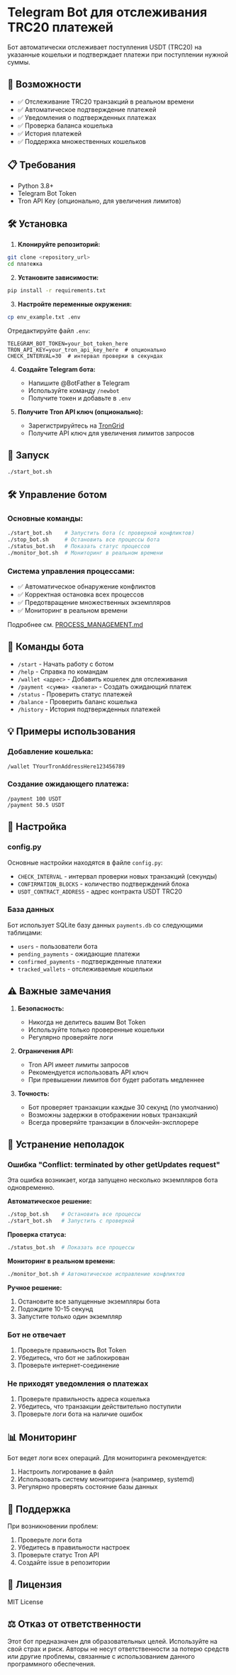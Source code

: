# Telegram Bot для отслеживания TRC20 платежей

Бот автоматически отслеживает поступления USDT (TRC20) на указанные кошельки и подтверждает платежи при поступлении нужной суммы.

## 🚀 Возможности

- ✅ Отслеживание TRC20 транзакций в реальном времени
- ✅ Автоматическое подтверждение платежей
- ✅ Уведомления о подтвержденных платежах
- ✅ Проверка баланса кошелька
- ✅ История платежей
- ✅ Поддержка множественных кошельков

## 📋 Требования

- Python 3.8+
- Telegram Bot Token
- Tron API Key (опционально, для увеличения лимитов)

## 🛠 Установка

1. **Клонируйте репозиторий:**
```bash
git clone <repository_url>
cd платежка
```

2. **Установите зависимости:**
```bash
pip install -r requirements.txt
```

3. **Настройте переменные окружения:**
```bash
cp env_example.txt .env
```

Отредактируйте файл `.env`:
```env
TELEGRAM_BOT_TOKEN=your_bot_token_here
TRON_API_KEY=your_tron_api_key_here  # опционально
CHECK_INTERVAL=30  # интервал проверки в секундах
```

4. **Создайте Telegram бота:**
   - Напишите @BotFather в Telegram
   - Используйте команду `/newbot`
   - Получите токен и добавьте в `.env`

5. **Получите Tron API ключ (опционально):**
   - Зарегистрируйтесь на [TronGrid](https://www.trongrid.io/)
   - Получите API ключ для увеличения лимитов запросов

## 🚀 Запуск

```bash
./start_bot.sh
```

## 🛠️ Управление ботом

### Основные команды:
```bash
./start_bot.sh    # Запустить бота (с проверкой конфликтов)
./stop_bot.sh     # Остановить все процессы бота
./status_bot.sh   # Показать статус процессов
./monitor_bot.sh  # Мониторинг в реальном времени
```

### Система управления процессами:
- ✅ Автоматическое обнаружение конфликтов
- ✅ Корректная остановка всех процессов
- ✅ Предотвращение множественных экземпляров
- ✅ Мониторинг в реальном времени

Подробнее см. [PROCESS_MANAGEMENT.md](PROCESS_MANAGEMENT.md)

## 📱 Команды бота

- `/start` - Начать работу с ботом
- `/help` - Справка по командам
- `/wallet <адрес>` - Добавить кошелек для отслеживания
- `/payment <сумма> <валюта>` - Создать ожидающий платеж
- `/status` - Проверить статус платежей
- `/balance` - Проверить баланс кошелька
- `/history` - История подтвержденных платежей

## 💡 Примеры использования

### Добавление кошелька:
```
/wallet TYourTronAddressHere123456789
```

### Создание ожидающего платежа:
```
/payment 100 USDT
/payment 50.5 USDT
```

## 🔧 Настройка

### config.py
Основные настройки находятся в файле `config.py`:

- `CHECK_INTERVAL` - интервал проверки новых транзакций (секунды)
- `CONFIRMATION_BLOCKS` - количество подтверждений блока
- `USDT_CONTRACT_ADDRESS` - адрес контракта USDT TRC20

### База данных
Бот использует SQLite базу данных `payments.db` со следующими таблицами:

- `users` - пользователи бота
- `pending_payments` - ожидающие платежи
- `confirmed_payments` - подтвержденные платежи
- `tracked_wallets` - отслеживаемые кошельки

## ⚠️ Важные замечания

1. **Безопасность:**
   - Никогда не делитесь вашим Bot Token
   - Используйте только проверенные кошельки
   - Регулярно проверяйте логи

2. **Ограничения API:**
   - Tron API имеет лимиты запросов
   - Рекомендуется использовать API ключ
   - При превышении лимитов бот будет работать медленнее

3. **Точность:**
   - Бот проверяет транзакции каждые 30 секунд (по умолчанию)
   - Возможны задержки в отображении новых транзакций
   - Всегда проверяйте транзакции в блокчейн-эксплорере

## 🐛 Устранение неполадок

### Ошибка "Conflict: terminated by other getUpdates request"
Эта ошибка возникает, когда запущено несколько экземпляров бота одновременно.

**Автоматическое решение:**
```bash
./stop_bot.sh    # Остановить все процессы
./start_bot.sh   # Запустить с проверкой
```

**Проверка статуса:**
```bash
./status_bot.sh  # Показать все процессы
```

**Мониторинг в реальном времени:**
```bash
./monitor_bot.sh # Автоматическое исправление конфликтов
```

**Ручное решение:**
1. Остановите все запущенные экземпляры бота
2. Подождите 10-15 секунд
3. Запустите только один экземпляр

### Бот не отвечает
1. Проверьте правильность Bot Token
2. Убедитесь, что бот не заблокирован
3. Проверьте интернет-соединение

### Не приходят уведомления о платежах
1. Проверьте правильность адреса кошелька
2. Убедитесь, что транзакции действительно поступили
3. Проверьте логи бота на наличие ошибок

## 📊 Мониторинг

Бот ведет логи всех операций. Для мониторинга рекомендуется:

1. Настроить логирование в файл
2. Использовать систему мониторинга (например, systemd)
3. Регулярно проверять состояние базы данных

## 🤝 Поддержка

При возникновении проблем:

1. Проверьте логи бота
2. Убедитесь в правильности настроек
3. Проверьте статус Tron API
4. Создайте issue в репозитории

## 📄 Лицензия

MIT License

## ⚖️ Отказ от ответственности

Этот бот предназначен для образовательных целей. Используйте на свой страх и риск. Авторы не несут ответственности за потерю средств или другие проблемы, связанные с использованием данного программного обеспечения.

